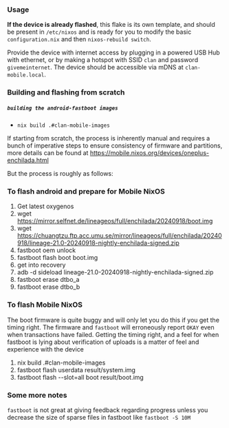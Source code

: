 ### Usage

**If the device is already flashed**, this flake is its own template, and should be
present in `/etc/nixos` and is ready for you to modify the basic
`configuration.nix` and then `nixos-rebuild switch`.

Provide the device with internet access by plugging in a powered USB Hub with
ethernet, or by making a hotspot with SSID `clan` and password `givemeinternet`.
The device should be accessible via mDNS at `clan-mobile.local`.

### Building and flashing from scratch

##### `building the android-fastboot images`

- `nix build .#clan-mobile-images`

If starting from scratch, the process is inherently manual and requires a bunch
of imperative steps to ensure consistency of firmware and partitions, more
details can be found at https://mobile.nixos.org/devices/oneplus-enchilada.html

But the process is roughly as follows:

### To flash android and prepare for Mobile NixOS

1. Get latest oxygenos
2. wget https://mirror.selfnet.de/lineageos/full/enchilada/20240918/boot.img
3. wget https://chuangtzu.ftp.acc.umu.se/mirror/lineageos/full/enchilada/20240918/lineage-21.0-20240918-nightly-enchilada-signed.zip
4. fastboot oem unlock
5. fastboot flash boot boot.img
6. get into recovery
7. adb -d sideload lineage-21.0-20240918-nightly-enchilada-signed.zip
8. fastboot erase dtbo_a
9. fastboot erase dtbo_b

### To flash Mobile NixOS

The boot firmware is quite buggy and will only let you do this if you get the
timing right. The firmware and `fastboot` will erroneously report `OKAY` even
when transactions have failed. Getting the timing right, and a feel for when
fastboot is lying about verification of uploads is a matter of feel and
experience with the device

1. nix build .#clan-mobile-images
2. fastboot flash userdata result/system.img
3. fastboot flash --slot=all boot result/boot.img

### Some more notes

`fastboot` is not great at giving feedback regarding progress unless you decrease the size of sparse files in fastboot like `fastboot -S 10M`
